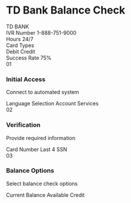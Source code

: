# TD Bank Balance Check

<div class="guide-container">
  <div class="cyber-grid"></div>
  <div class="guide-header">
    <div class="neon-text" data-text="TD BANK">TD BANK</div>
    <div class="cyber-line"></div>
  </div>

  <div class="guide-info">
    <AccordionItem type="cyber" title="Bank Information" icon="🏦" status="ACTIVE">
      <div class="info-grid">
        <div class="info-item">
          <span class="label">IVR Number</span>
          <span class="value">1-888-751-9000</span>
        </div>
        <div class="info-item">
          <span class="label">Hours</span>
          <span class="value">24/7</span>
        </div>
        <div class="info-item">
          <span class="label">Card Types</span>
          <div class="tags">
            <span class="tag">Debit</span>
            <span class="tag">Credit</span>
          </div>
        </div>
        <div class="info-item">
          <span class="label">Success Rate</span>
          <span class="value">75%</span>
        </div>
      </div>
    </AccordionItem>
  </div>

  <div class="guide-content">
    <AccordionItem type="neon" title="IVR Flow" icon="📱" status="VERIFIED">
      <div class="steps">
        <div class="step">
          <div class="step-number">01</div>
          <div class="step-content">
            <h3>Initial Access</h3>
            <p>Connect to automated system</p>
            <div class="step-notes">
              <span class="note">Language Selection</span>
              <span class="note">Account Services</span>
            </div>
          </div>
        </div>
        <div class="step">
          <div class="step-number">02</div>
          <div class="step-content">
            <h3>Verification</h3>
            <p>Provide required information</p>
            <div class="step-notes">
              <span class="note">Card Number</span>
              <span class="note">Last 4 SSN</span>
            </div>
          </div>
        </div>
        <div class="step">
          <div class="step-number">03</div>
          <div class="step-content">
            <h3>Balance Options</h3>
            <p>Select balance check options</p>
            <div class="step-notes">
              <span class="note">Current Balance</span>
              <span class="note">Available Credit</span>
            </div>
          </div>
        </div>
      </div>
    </AccordionItem>
  </div>

  <SecurityNotice type="security" />
  <SecurityNotice type="legal" />
</div>

<style>
/* Same styles as chase.md */
</style>